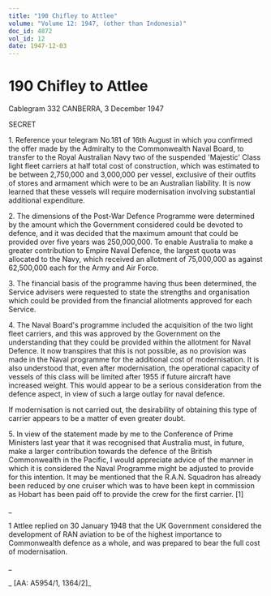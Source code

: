 ```yaml
---
title: "190 Chifley to Attlee"
volume: "Volume 12: 1947, (other than Indonesia)"
doc_id: 4872
vol_id: 12
date: 1947-12-03
---
```


# 190 Chifley to Attlee

Cablegram 332 CANBERRA, 3 December 1947

SECRET

1\. Reference your telegram No.181 of 16th August in which you confirmed the offer made by the Admiralty to the Commonwealth Naval Board, to transfer to the Royal Australian Navy two of the suspended 'Majestic' Class light fleet carriers at half total cost of construction, which was estimated to be between 2,750,000 and 3,000,000 per vessel, exclusive of their outfits of stores and armament which were to be an Australian liability. It is now learned that these vessels will require modernisation involving substantial additional expenditure.

2\. The dimensions of the Post-War Defence Programme were determined by the amount which the Government considered could be devoted to defence, and it was decided that the maximum amount that could be provided over five years was 250,000,000. To enable Australia to make a greater contribution to Empire Naval Defence, the largest quota was allocated to the Navy, which received an allotment of 75,000,000 as against 62,500,000 each for the Army and Air Force.

3\. The financial basis of the programme having thus been determined, the Service advisers were requested to state the strengths and organisation which could be provided from the financial allotments approved for each Service.

4\. The Naval Board's programme included the acquisition of the two light fleet carriers, and this was approved by the Government on the understanding that they could be provided within the allotment for Naval Defence. It now transpires that this is not possible, as no provision was made in the Naval programme for the additional cost of modernisation. It is also understood that, even after modernisation, the operational capacity of vessels of this class will be limited after 1955 if future aircraft have increased weight. This would appear to be a serious consideration from the defence aspect, in view of such a large outlay for naval defence.

If modernisation is not carried out, the desirability of obtaining this type of carrier appears to be a matter of even greater doubt.

5\. In view of the statement made by me to the Conference of Prime Ministers last year that it was recognised that Australia must, in future, make a larger contribution towards the defence of the British Commonwealth in the Pacific, I would appreciate advice of the manner in which it is considered the Naval Programme might be adjusted to provide for this intention. It may be mentioned that the R.A.N. Squadron has already been reduced by one cruiser which was to have been kept in commission as Hobart has been paid off to provide the crew for the first carrier. [1]

_

1 Attlee replied on 30 January 1948 that the UK Government considered the development of RAN aviation to be of the highest importance to Commonwealth defence as a whole, and was prepared to bear the full cost of modernisation.

_

_ [AA: A5954/1, 1364/2]_
